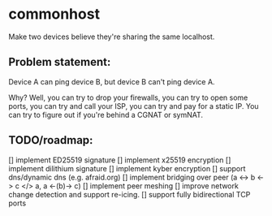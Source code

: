 # commonhost
Make two devices believe they're sharing the same localhost.

## Problem statement:

Device A can ping device B, but device B can't ping device A. 

Why? Well, you can try to drop your firewalls, you can try to open some ports, you can try and call your ISP, you can try and pay for a static IP. You can try to figure out if you're behind a CGNAT or symNAT. 


## TODO/roadmap:

[] implement ED25519 signature
[] implement x25519 encryption
[] implement dilithium signature
[] implement kyber encryption
[] support dns/dynamic dns (e.g. afraid.org)
[] implement bridging over peer (a <-> b <-> c </> a, a <-(b)-> c)
[] implement peer meshing
[] improve network change detection and support re-icing.
[] support fully bidirectional TCP ports

